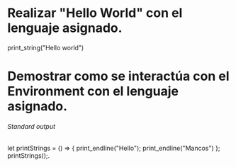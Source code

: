 
# Realizar "Hello World" con el lenguaje asignado. 

print_string("Hello world")


# Demostrar como se interactúa con el Environment con el lenguaje asignado. 

###### Standard output

let printStrings = () => {
print_endline("Hello");
print_endline("Mancos")
};
printStrings();.
